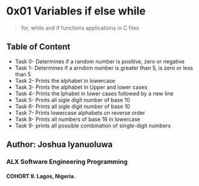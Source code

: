 # 0x01 Variables if else while
>for, while and if functions applications in C files

## Table of Content

* Task 0- Determines if a random number is positive, zero or negative 
* Task 1- Determines if a arndom number is greater than 5, is zero or less than 5
* Task 2- Prints the alphabet in lowercase
* Task 3- Prints the alphabet in Upper and lower cases
* Task 4- Prints the lphabet in lower cases followed by a new line
* Task 5- Prints all sigle digit number of base 10 
* Task 6- Prints all sigle digit number of base 10 
* Task 7- Prints lowercase alphabets on reverse order
* Task 8- Prints all numbers of base 16 in lowercase
* Task 9- prints all possible combination of single-digit numbers

## Author: Joshua Iyanuoluwa

### ALX Software Engineering Programming

#### COHORT 9. Lagos, Nigeria.
